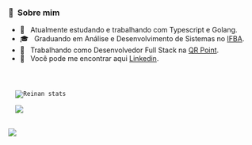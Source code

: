 ### 🐧 &nbsp;Sobre mim 

- 🌱 &nbsp; Atualmente estudando e trabalhando com Typescript e Golang.
- 🎓 &nbsp; Graduando em Análise e Desenvolvimento de Sistemas no [IFBA](https://portal.ifba.edu.br/salvador).
- 🧩 &nbsp; Trabalhando como Desenvolvedor Full Stack na [QR Point](https://qrpoint.io/).
- 🎣 &nbsp; Você pode me encontrar aqui [Linkedin](https://www.linkedin.com/in/reinandeveloper).



<code>
 <div display="flex"  justify-content="space-beetwen" >
  <img src="https://github-readme-stats.vercel.app/api?username=reinans&theme=default&show_icons=true" alt="Reinan stats" />

  <img src="https://github-readme-stats.vercel.app/api/top-langs/?username=reinans&hide=html&layout=compact&theme=default" />
</div>
</code>


![](https://komarev.com/ghpvc/?username=ReinanS&color=006bed)


